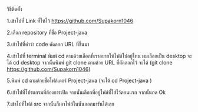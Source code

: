 วิธีติดตั้ง 

1.เข้าไปที่ Link ที่ให้ไว้
https://github.com/Supakorn1046 

2.เลือก repository ที่ชื่อ Project-java

3.เข้าไปที่คำว่า code คัดลอก URL ที่ขึ้นมา 

4.เข้าไปที่ terminal พิมพ์ cd ตามด้วยเลือกที่เราอยากให้ไฟล์ไปอยู่ไหน ผมเลือกเป็น desktop จะได้ cd desktop จากนั้นพิมพ์ git clone ตามด้วย URL ที่คัดลอกไว้ จะได้ (git clone https://github.com/Supakorn1046) 

5.พิมพ์ cd ตามด้วยชื่อโฟล์เดอร์ Project-java (จะได้ cd Project-java )

6.เข้าไปที่โปรแกรมที่ต้องการเปิด จากนั้นเลือกที่อยู่ไฟล์ที่ใส่ไว้ตอนแรก จากนั้นกด Ok 

7.เข้าไปที่ไฟล์ src จากนั้นก็เอาไฟล์ในนั้นออกมารันได้เลย
